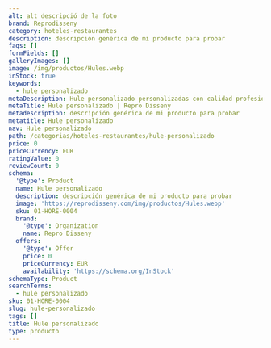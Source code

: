 ```yaml
---
alt: alt descripció de la foto
brand: Reprodisseny
category: hoteles-restaurantes
description: descripción genérica de mi producto para probar
faqs: []
formFields: []
galleryImages: []
image: /img/productos/Hules.webp
inStock: true
keywords:
  - hule personalizado
metaDescription: Hule personalizado personalizadas con calidad profesional en Cataluña.
metaTitle: Hule personalizado | Repro Disseny
metadescription: descripción genérica de mi producto para probar
metatitle: Hule personalizado
nav: Hule personalizado
path: /categorias/hoteles-restaurantes/hule-personalizado
price: 0
priceCurrency: EUR
ratingValue: 0
reviewCount: 0
schema:
  '@type': Product
  name: Hule personalizado
  description: descripción genérica de mi producto para probar
  image: 'https://reprodisseny.com/img/productos/Hules.webp'
  sku: 01-HORE-0004
  brand:
    '@type': Organization
    name: Repro Disseny
  offers:
    '@type': Offer
    price: 0
    priceCurrency: EUR
    availability: 'https://schema.org/InStock'
schemaType: Product
searchTerms:
  - hule personalizado
sku: 01-HORE-0004
slug: hule-personalizado
tags: []
title: Hule personalizado
type: producto
---
```


